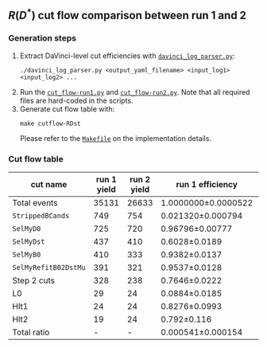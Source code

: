 ## $R(D^{*})$ cut flow comparison between run 1 and 2

### Generation steps

1. Extract DaVinci-level cut efficiencies with [`davinci_log_parser.py`](https://github.com/umd-lhcb/lhcb-ntuples-gen/blob/master/utils/davinci_log_parser.py):
    ```
    ./davinci_log_parser.py <output_yaml_filename> <input_log1> <input_log2> ...
    ```
2. Run the [`cut_flow-run1.py`](https://github.com/umd-lhcb/lhcb-ntuples-gen/blob/master/run1-b2D0MuXB2DMuNuForTauMuLine/cut_flow/cut_flow-run1.py) and [`cut_flow-run2.py`](https://github.com/umd-lhcb/lhcb-ntuples-gen/blob/master/run2-b2D0MuXB2DMuForTauMuLine/cut_flow/cut_flow-run2.py). Note that all required files are hard-coded in the scripts.
3. Generate cut flow table with:
    ```
    make cutflow-RDst
    ```
    Please refer to the [`Makefile`](https://github.com/umd-lhcb/lhcb-ntuples-gen/blob/master/Makefile) on the implementation details.


### Cut flow table
| cut name             | run 1 yield   | run 2 yield   | run 1 efficiency    | run 2 efficiency    | double ratio        |
|----------------------|---------------|---------------|---------------------|---------------------|---------------------|
| Total events         | 35131         | 26633         | 1.0000000±0.0000522 | 1.0000000±0.0000688 | 1.0000000±0.0000863 |
| `StrippedBCands`     | 749           | 754           | 0.021320±0.000794   | 0.02831±0.00105     | 1.3279±0.0697       |
| `SelMyD0`            | 725           | 720           | 0.96796±0.00777     | 0.95491±0.00884     | 0.9865±0.0121       |
| `SelMyDst`           | 437           | 410           | 0.6028±0.0189       | 0.5694±0.0191       | 0.9447±0.0434       |
| `SelMyB0`            | 410           | 333           | 0.9382±0.0137       | 0.8122±0.0212       | 0.8657±0.0259       |
| `SelMyRefitB02DstMu` | 391           | 321           | 0.9537±0.0128       | 0.9640±0.0133       | 1.0108±0.0194       |
| Step 2 cuts          | 328           | 238           | 0.7646±0.0222       | 0.6959±0.0268       | 0.9102±0.0438       |
| L0                   | 29            | 24            | 0.0884±0.0185       | 0.1008±0.0233       | 1.141±0.356         |
| Hlt1                 | 24            | 24            | 0.8276±0.0993       | 1.0000±0.0735       | 1.208±0.170         |
| Hlt2                 | 19            | 24            | 0.792±0.116         | 1.0000±0.0735       | 1.263±0.207         |
| Total ratio          | -             | -             | 0.000541±0.000154   | 0.000901±0.000223   | 1.666±0.628         |
